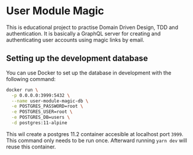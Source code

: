 # User Module Magic

This is educational project to practise Domain Driven Design, TDD and authentication. It is basically a GraphQL server for creating and authenticating user accounts using magic links by email.

## Setting up the development database

You can use Docker to set up the database in development with the following command:

```sh
docker run \
  -p 0.0.0.0:3999:5432 \
  --name user-module-magic-db \
  -e POSTGRES_PASSWORD=root \
  -e POSTGRES_USER=root \
  -e POSTGRES_DB=users \
  -d postgres:11-alpine
```

This wil create a postgres 11.2 container accesible at localhost port `3999`. This command only needs to be run once. Afterward running `yarn dev` will reuse this container.
